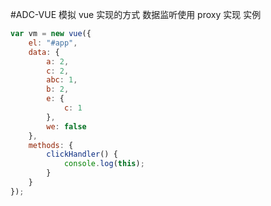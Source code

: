 #ADC-VUE
模拟 vue 实现的方式 数据监听使用 proxy 实现
实例

```javascript
var vm = new vue({
    el: "#app",
    data: {
        a: 2,
        c: 2,
        abc: 1,
        b: 2,
        e: {
            c: 1
        },
        we: false
    },
    methods: {
        clickHandler() {
            console.log(this);
        }
    }
});
```
